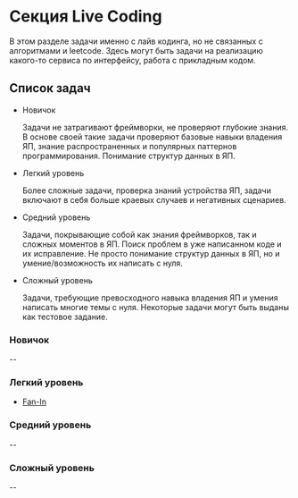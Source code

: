 # Секция Live Coding

В этом разделе задачи именно с лайв кодинга, но не связанных с алгоритмами и leetcode. Здесь могут быть задачи на реализацию какого-то сервиса по интерфейсу, работа с прикладным кодом.

## Список задач

* Новичок

    Задачи не затрагивают фреймворки, не проверяют глубокие знания. В основе своей такие задачи проверяют базовые навыки владения ЯП, знание распространенных и популярных паттернов программирования. Понимание структур данных в ЯП.

* Легкий уровень

    Более сложные задачи, проверка знаний устройства ЯП, задачи включают в себя больше краевых случаев и негативных сценариев.

* Средний уровень

    Задачи, покрывающие собой как знания фреймворков, так и сложных моментов в ЯП. Поиск проблем в уже написанном коде и их исправление. Не просто понимание структур данных в ЯП, но и умение/возможность их написать с нуля.

* Сложный уровень

    Задачи, требующие превосходного навыка владения ЯП и умения написать многие темы с нуля. Некоторые задачи могут быть выданы как тестовое задание.

### Новичок

--

### Легкий уровень

* [Fan-In](./easy/fan_in.md)

### Средний уровень

--

### Сложный уровень

--
